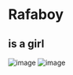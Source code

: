 # Rafaboy

## is a girl

![image](https://github.com/Finnnny/Rafaboy/assets/151270723/3880a9c3-3fcf-424d-9828-1231d66ad3e6)
![image](https://github.com/Finnnny/Rafaboy/assets/151270723/92a5d65f-7026-453a-a162-3d19032081b7)
